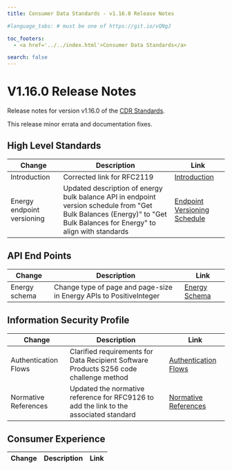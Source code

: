 ```yaml
---
title: Consumer Data Standards - v1.16.0 Release Notes

#language_tabs: # must be one of https://git.io/vQNgJ

toc_footers:
  - <a href='../../index.html'>Consumer Data Standards</a>

search: false
---
```


# V1.16.0 Release Notes
Release notes for version v1.16.0 of the [CDR Standards](../../index.html).

This release minor errata and documentation fixes.

## High Level Standards

|Change|Description|Link|
|------|-----------|----|
| Introduction | Corrected link for RFC2119 | [Introduction](../../#introduction) |
| Energy endpoint versioning | Updated description of energy bulk balance API in endpoint version schedule from "Get Bulk Balances (Energy)" to "Get Bulk Balances for Energy" to align with standards | [Endpoint Versioning Schedule](../endpoint-version-schedule/)

## API End Points

|Change|Description|Link|
|------|-----------|----|
| Energy schema | Change type of page and page-size in Energy APIs to PositiveInteger | [Energy Schema](../../#energy-apis) |


## Information Security Profile

|Change|Description|Link|
|------|-----------|----|
| Authentication Flows | Clarified requirements for Data Recipient Software Products S256 code challenge method | [Authentication Flows](../../#authentication-flows) |
| Normative References | Updated the normative reference for RFC9126 to add the link to the associated standard |  [Normative References](../../#normative-references) |

## Consumer Experience

|Change|Description|Link|
|------|-----------|----|

